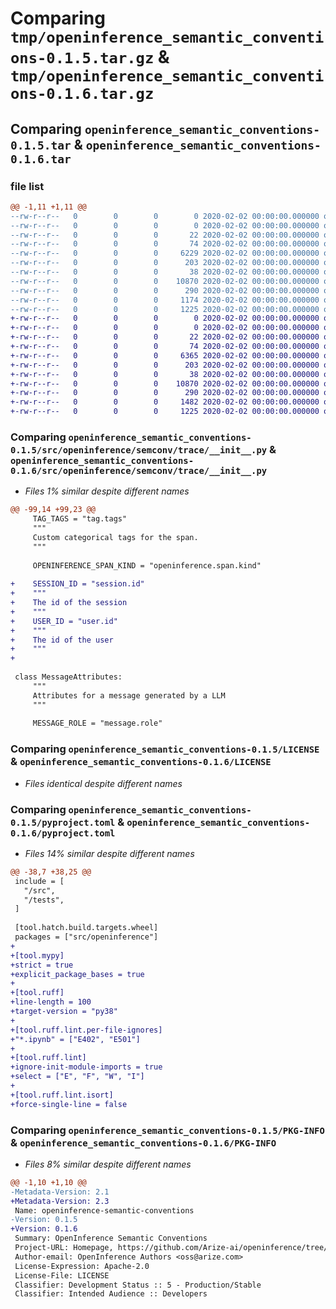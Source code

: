# Comparing `tmp/openinference_semantic_conventions-0.1.5.tar.gz` & `tmp/openinference_semantic_conventions-0.1.6.tar.gz`

## Comparing `openinference_semantic_conventions-0.1.5.tar` & `openinference_semantic_conventions-0.1.6.tar`

### file list

```diff
@@ -1,11 +1,11 @@
--rw-r--r--   0        0        0        0 2020-02-02 00:00:00.000000 openinference_semantic_conventions-0.1.5/src/openinference/semconv/__init__.py
--rw-r--r--   0        0        0        0 2020-02-02 00:00:00.000000 openinference_semantic_conventions-0.1.5/src/openinference/semconv/py.typed
--rw-r--r--   0        0        0       22 2020-02-02 00:00:00.000000 openinference_semantic_conventions-0.1.5/src/openinference/semconv/version.py
--rw-r--r--   0        0        0       74 2020-02-02 00:00:00.000000 openinference_semantic_conventions-0.1.5/src/openinference/semconv/resource/__init__.py
--rw-r--r--   0        0        0     6229 2020-02-02 00:00:00.000000 openinference_semantic_conventions-0.1.5/src/openinference/semconv/trace/__init__.py
--rw-r--r--   0        0        0      203 2020-02-02 00:00:00.000000 openinference_semantic_conventions-0.1.5/tests/openinference/semconv/test_version.py
--rw-r--r--   0        0        0       38 2020-02-02 00:00:00.000000 openinference_semantic_conventions-0.1.5/.gitignore
--rw-r--r--   0        0        0    10870 2020-02-02 00:00:00.000000 openinference_semantic_conventions-0.1.5/LICENSE
--rw-r--r--   0        0        0      290 2020-02-02 00:00:00.000000 openinference_semantic_conventions-0.1.5/README.md
--rw-r--r--   0        0        0     1174 2020-02-02 00:00:00.000000 openinference_semantic_conventions-0.1.5/pyproject.toml
--rw-r--r--   0        0        0     1225 2020-02-02 00:00:00.000000 openinference_semantic_conventions-0.1.5/PKG-INFO
+-rw-r--r--   0        0        0        0 2020-02-02 00:00:00.000000 openinference_semantic_conventions-0.1.6/src/openinference/semconv/__init__.py
+-rw-r--r--   0        0        0        0 2020-02-02 00:00:00.000000 openinference_semantic_conventions-0.1.6/src/openinference/semconv/py.typed
+-rw-r--r--   0        0        0       22 2020-02-02 00:00:00.000000 openinference_semantic_conventions-0.1.6/src/openinference/semconv/version.py
+-rw-r--r--   0        0        0       74 2020-02-02 00:00:00.000000 openinference_semantic_conventions-0.1.6/src/openinference/semconv/resource/__init__.py
+-rw-r--r--   0        0        0     6365 2020-02-02 00:00:00.000000 openinference_semantic_conventions-0.1.6/src/openinference/semconv/trace/__init__.py
+-rw-r--r--   0        0        0      203 2020-02-02 00:00:00.000000 openinference_semantic_conventions-0.1.6/tests/openinference/semconv/test_version.py
+-rw-r--r--   0        0        0       38 2020-02-02 00:00:00.000000 openinference_semantic_conventions-0.1.6/.gitignore
+-rw-r--r--   0        0        0    10870 2020-02-02 00:00:00.000000 openinference_semantic_conventions-0.1.6/LICENSE
+-rw-r--r--   0        0        0      290 2020-02-02 00:00:00.000000 openinference_semantic_conventions-0.1.6/README.md
+-rw-r--r--   0        0        0     1482 2020-02-02 00:00:00.000000 openinference_semantic_conventions-0.1.6/pyproject.toml
+-rw-r--r--   0        0        0     1225 2020-02-02 00:00:00.000000 openinference_semantic_conventions-0.1.6/PKG-INFO
```

### Comparing `openinference_semantic_conventions-0.1.5/src/openinference/semconv/trace/__init__.py` & `openinference_semantic_conventions-0.1.6/src/openinference/semconv/trace/__init__.py`

 * *Files 1% similar despite different names*

```diff
@@ -99,14 +99,23 @@
     TAG_TAGS = "tag.tags"
     """
     Custom categorical tags for the span.
     """
 
     OPENINFERENCE_SPAN_KIND = "openinference.span.kind"
 
+    SESSION_ID = "session.id"
+    """
+    The id of the session
+    """
+    USER_ID = "user.id"
+    """
+    The id of the user
+    """
+
 
 class MessageAttributes:
     """
     Attributes for a message generated by a LLM
     """
 
     MESSAGE_ROLE = "message.role"
```

### Comparing `openinference_semantic_conventions-0.1.5/LICENSE` & `openinference_semantic_conventions-0.1.6/LICENSE`

 * *Files identical despite different names*

### Comparing `openinference_semantic_conventions-0.1.5/pyproject.toml` & `openinference_semantic_conventions-0.1.6/pyproject.toml`

 * *Files 14% similar despite different names*

```diff
@@ -38,7 +38,25 @@
 include = [
   "/src",
   "/tests",
 ]
 
 [tool.hatch.build.targets.wheel]
 packages = ["src/openinference"]
+
+[tool.mypy]
+strict = true
+explicit_package_bases = true
+
+[tool.ruff]
+line-length = 100
+target-version = "py38"
+
+[tool.ruff.lint.per-file-ignores]
+"*.ipynb" = ["E402", "E501"]
+
+[tool.ruff.lint]
+ignore-init-module-imports = true
+select = ["E", "F", "W", "I"]
+
+[tool.ruff.lint.isort]
+force-single-line = false
```

### Comparing `openinference_semantic_conventions-0.1.5/PKG-INFO` & `openinference_semantic_conventions-0.1.6/PKG-INFO`

 * *Files 8% similar despite different names*

```diff
@@ -1,10 +1,10 @@
-Metadata-Version: 2.1
+Metadata-Version: 2.3
 Name: openinference-semantic-conventions
-Version: 0.1.5
+Version: 0.1.6
 Summary: OpenInference Semantic Conventions
 Project-URL: Homepage, https://github.com/Arize-ai/openinference/tree/main/python/openinference-semantic-conventions
 Author-email: OpenInference Authors <oss@arize.com>
 License-Expression: Apache-2.0
 License-File: LICENSE
 Classifier: Development Status :: 5 - Production/Stable
 Classifier: Intended Audience :: Developers
```

